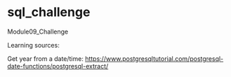 # sql_challenge
Module09_Challenge



Learning sources:

Get year from a date/time:
https://www.postgresqltutorial.com/postgresql-date-functions/postgresql-extract/